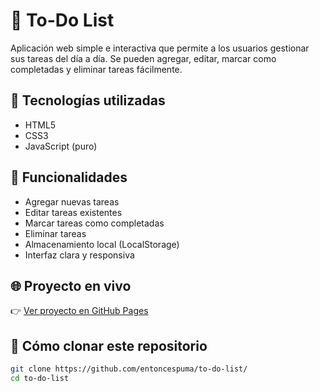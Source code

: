 # 📝 To-Do List

Aplicación web simple e interactiva que permite a los usuarios gestionar sus tareas del día a día. Se pueden agregar, editar, marcar como completadas y eliminar tareas fácilmente.

## 🚀 Tecnologías utilizadas

- HTML5
- CSS3
- JavaScript (puro)

## 🎯 Funcionalidades

- Agregar nuevas tareas
- Editar tareas existentes
- Marcar tareas como completadas
- Eliminar tareas
- Almacenamiento local (LocalStorage)
- Interfaz clara y responsiva

## 🌐 Proyecto en vivo

👉 [Ver proyecto en GitHub Pages](https://github.com/entoncespuma/to-do-list/)

## 📁 Cómo clonar este repositorio

```bash
git clone https://github.com/entoncespuma/to-do-list/
cd to-do-list
